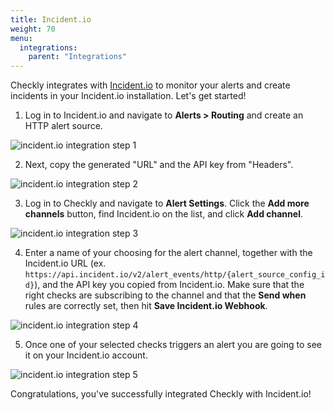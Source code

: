 ```yaml
---
title: Incident.io
weight: 70
menu:
  integrations:
    parent: "Integrations"
---
```


Checkly integrates with [Incident.io](https://incident.io/) to monitor your alerts and create incidents in your Incident.io installation. Let's get started!

1. Log in to Incident.io and navigate to **Alerts > Routing** and create an HTTP alert source.

![incident.io integration step 1](/docs/images/integrations/incidentio/incidentio_step1.png)

2. Next, copy the generated "URL" and the API key from "Headers".

![incident.io integration step 2](/docs/images/integrations/incidentio/incidentio_step2.png)

3. Log in to Checkly and navigate to **Alert Settings**. Click the **Add more channels** button, find Incident.io on the list, and click **Add channel**.

![incident.io integration step 3](/docs/images/integrations/incidentio/incidentio_step3.png)

4. Enter a name of your choosing for the alert channel, together with the Incident.io URL (ex. `https://api.incident.io/v2/alert_events/http/{alert_source_config_id}`), and the API key you copied from Incident.io. Make sure that the right checks are subscribing to the channel and that the **Send when** rules are correctly set, then hit **Save Incident.io Webhook**.

![incident.io integration step 4](/docs/images/integrations/incidentio/incidentio_step4.png)

5. Once one of your selected checks triggers an alert you are going to see it on your Incident.io account.

![incident.io integration step 5](/docs/images/integrations/incidentio/incidentio_step5.png)

Congratulations, you've successfully integrated Checkly with Incident.io!
